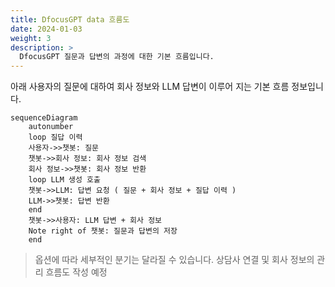 ```yaml
---
title: DfocusGPT data 흐름도
date: 2024-01-03
weight: 3
description: >
  DfocusGPT 질문과 답변의 과정에 대한 기본 흐름입니다.
---
```



아래 사용자의 질문에 대하여 회사 정보와 LLM 답변이 이루어 지는 기본 흐름 정보입니다.

```mermaid
sequenceDiagram
    autonumber
    loop 질답 이력
    사용자->>챗봇: 질문
    챗봇->>회사 정보: 회사 정보 검색
    회사 정보->>챗봇: 회사 정보 반환
    loop LLM 생성 호출
    챗봇->>LLM: 답변 요청 ( 질문 + 회사 정보 + 질답 이력 )
    LLM->>챗봇: 답변 반환
    end
    챗봇->>사용자: LLM 답변 + 회사 정보
    Note right of 챗봇: 질문과 답변의 저장
    end

```

> 옵션에 따라 세부적인 분기는 달라질 수 있습니다.
> 상담사 연결 및 회사 정보의 관리 흐름도 작성 예정
>
